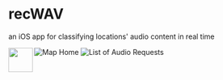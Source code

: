 # recWAV
an iOS app for classifying locations' audio content in real time

<img src="https://github.com/anGie44/recWAV/tree/master/imgs/map-screen.png" align="left" height="48" width="48" >


![Map Home][map-screen]
![List of Audio Requests][requests-screen]

[map-screen]: https://github.com/anGie44/recWAV/tree/master/imgs/map-screen.png
[requests-screen]: https://github.com/anGie44/recWAV/tree/master/imgs/requests-screen.png

